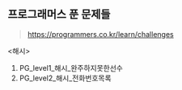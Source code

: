 ## 프로그래머스 푼 문제들
> https://programmers.co.kr/learn/challenges

<해시>
1. PG_level1_해시_완주하지못한선수
2. PG_level2_해시_전화번호목록
